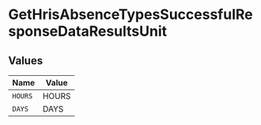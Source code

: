 # GetHrisAbsenceTypesSuccessfulResponseDataResultsUnit


## Values

| Name    | Value   |
| ------- | ------- |
| `HOURS` | HOURS   |
| `DAYS`  | DAYS    |